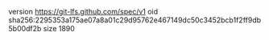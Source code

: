 version https://git-lfs.github.com/spec/v1
oid sha256:2295353a175ae07a8a01c29d95762e467149dc50c3452bcb1f2ff9db5b00df2b
size 1890
